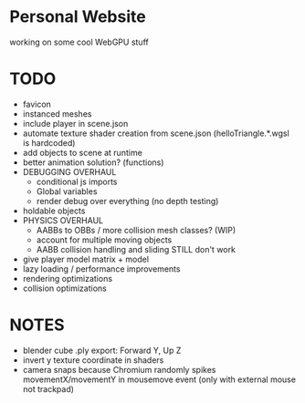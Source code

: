 # Personal Website

working on some cool WebGPU stuff

# TODO
- favicon
- instanced meshes
- include player in scene.json
- automate texture shader creation from scene.json (helloTriangle.\*.wgsl is hardcoded)
- add objects to scene at runtime
- better animation solution? (functions)
- DEBUGGING OVERHAUL
    - conditional js imports
    - Global variables
    - render debug over everything (no depth testing)
- holdable objects
- PHYSICS OVERHAUL
    - AABBs to OBBs / more collision mesh classes? (WIP)
    - account for multiple moving objects
    - AABB collision handling and sliding STILL don't work
- give player model matrix + model
- lazy loading / performance improvements
- rendering optimizations
- collision optimizations

# NOTES
- blender cube .ply export: Forward Y, Up Z
- invert y texture coordinate in shaders
- camera snaps because Chromium randomly spikes movementX/movementY in mousemove event (only with external mouse not trackpad)